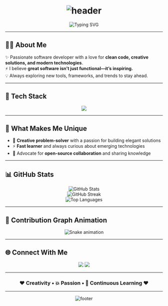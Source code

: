 <h1 align="center">
  <img src="https://capsule-render.vercel.app/api?type=waving&color=0:00ffe0,100:ff00ff&height=300&section=header&text=Anas%20Erami%20🚀&fontSize=60&animation=fadeIn&fontColor=ffffff" alt="header"/>
</h1>

<p align="center">
  <img src="https://readme-typing-svg.demolab.com?font=Fira+Code&weight=700&size=30&duration=4000&pause=1000&color=00FFE0&center=true&vCenter=true&width=600&lines=Hi+I’m+Anas+Erami.;Creative+Software+Developer.;Coding+is+my+art.;Let’s+build+something+amazing!" alt="Typing SVG" />
</p>

---

## 👨‍💻 About Me
✨ Passionate software developer with a love for **clean code, creative solutions, and modern technologies**.  
⚡ I believe **great software isn’t just functional—it’s inspiring.**  
💡 Always exploring new tools, frameworks, and trends to stay ahead.  

---

## 🚀 Tech Stack
<p align="center">
  <img src="https://skillicons.dev/icons?i=html,css,js,react,tailwind,nodejs,python,django,flask,flutter,dart,mongodb,mysql,postgresql,git,linux,docker" />
</p>

---

## 🌟 What Makes Me Unique
- 🎨 **Creative problem-solver** with a passion for building elegant solutions
- ⚡ **Fast learner** and always curious about emerging technologies
- 🤝 Advocate for **open-source collaboration** and sharing knowledge

---

## 📊 GitHub Stats
<p align="center">
  <img src="https://github-readme-stats.vercel.app/api?username=anas-2003&show_icons=true&theme=tokyonight&hide_border=true&count_private=true" alt="GitHub Stats" /> <br/>
  <img src="https://github-readme-streak-stats.herokuapp.com/?user=anas-2003&theme=tokyonight&hide_border=true" alt="GitHub Streak" /> <br/>
  <img src="https://github-readme-stats.vercel.app/api/top-langs/?username=anas-2003&layout=compact&theme=tokyonight&hide_border=true" alt="Top Languages" />
</p>

---

## 🐍 Contribution Graph Animation
<p align="center">
  <img src="https://raw.githubusercontent.com/Anas-2003/Anas-2003/output/github-contribution-grid-snake.svg" alt="Snake animation" />
</p>

---

## 🌐 Connect With Me
<p align="center">
  <a href="mailto:anaserami17@gmail.com"><img src="https://img.shields.io/badge/Email-D14836?style=for-the-badge&logo=gmail&logoColor=white"/></a>
  <a href="https://github.com/anas-2003"><img src="https://img.shields.io/badge/GitHub-000?style=for-the-badge&logo=github&logoColor=white"/></a>
</p>

---

<h3 align="center">
  ❤️ Creativity • 💥 Passion • 🚀 Continuous Learning ❤️
</h3>

---

<p align="center">
  <img src="https://capsule-render.vercel.app/api?type=waving&color=0:00ffe0,100:ff00ff&height=200&section=footer" alt="footer"/>
</p>
